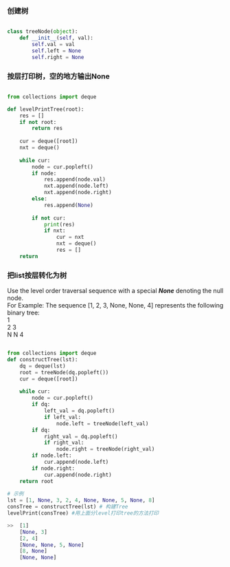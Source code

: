 ### 创建树
```python

class treeNode(object):
    def __init__(self, val):
        self.val = val
        self.left = None
        self.right = None

```

### 按层打印树，空的地方输出None
```python

from collections import deque

def levelPrintTree(root):
    res = []
    if not root:
        return res
    
    cur = deque([root])
    nxt = deque()
    
    while cur:
        node = cur.popleft()
        if node:
            res.append(node.val)
            nxt.append(node.left)
            nxt.append(node.right)
        else:
            res.append(None)
        
        if not cur:
            print(res)
            if nxt:
                cur = nxt
                nxt = deque()
                res = []             
    return 

```

### 把list按层转化为树
Use the level order traversal sequence with a special ***None*** denoting the null node.  
For Example: 
The sequence [1, 2, 3, None, None, 4] represents the following binary tree:  
   1  
 2   3  
N N 4   

```python

from collections import deque
def constructTree(lst):
    dq = deque(lst)
    root = treeNode(dq.popleft())
    cur = deque([root])
    
    while cur:
        node = cur.popleft()
        if dq:
            left_val = dq.popleft()
            if left_val:
                node.left = treeNode(left_val) 
        if dq:
            right_val = dq.popleft()
            if right_val:
                node.right = treeNode(right_val)
        if node.left:
            cur.append(node.left)
        if node.right:
            cur.append(node.right)
    return root
    
# 示例
lst = [1, None, 3, 2, 4, None, None, 5, None, 8]
consTree = constructTree(lst) # 构建Tree
levelPrint(consTree) #用上面分level打印tree的方法打印

>>  [1]
    [None, 3]
    [2, 4]
    [None, None, 5, None]
    [8, None]
    [None, None]

```
